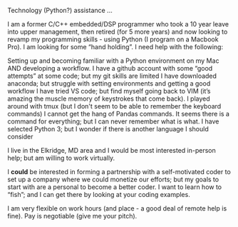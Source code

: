Technology (Python?) assistance ...

I am a former C/C++ embedded/DSP programmer who took a 10 year leave into upper management, then retired (for 5 more years) and now looking to revamp my programming skills - using Python (I program on a Macbook Pro). I am looking for some “hand holding”. I need help with the following:

Setting up and becoming familiar with a Python environment on my Mac AND developing a workflow. 
I have a github account with some “good attempts” at some code; but my git skills are limited
I have downloaded anaconda; but struggle with setting environments and getting a good workflow
I have tried VS code; but find myself going back to VIM (it’s amazing the muscle memory of keystrokes that come back).
I played around with tmux (but I don't seem to be able to remember the keyboard commands)
I cannot get the hang of Pandas commands. It seems there is a command for everything; but I can never remember what is what.
I have selected Python 3; but I wonder if there is another language I should consider


I live in the Elkridge, MD area and I would be most interested in-person help; but am willing to work virtually.

I **could** be interested in forming a partnership with a self-motivated coder to set up a company where we could monetize our efforts; but my goals to start with are a personal to become a better coder. I want to learn how to “fish”; and I can get there by looking at your coding examples.

I am very flexible on work hours (and place - a good deal of remote help is fine).  Pay is negotiable (give me your pitch). 
